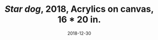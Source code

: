 ---
layout: allprojectdetail
title:  <i>Star dog</i>, 2018, Acrylics on canvas, 16 * 20 in.
type: image
date:   2018-12-30
image: Taeyoon_Choi_Star_dog_2018_LKJ_5a.png
meta:
orientation:
alt-text: A person pushing or climbing a dog. Yellow ochre background. Green stars on the top and bottom of the dog. The dog is much larger than the person. 
categories: all-paintings
 
---